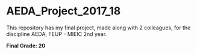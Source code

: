 # AEDA_Project_2017_18

This repository has my final project, made along with 2 colleagues, for the discipline AEDA, FEUP - MIEIC 2nd year.

<b>Final Grade: 20</b>
